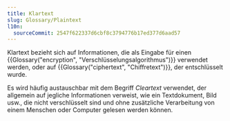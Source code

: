 ```yaml
---
title: Klartext
slug: Glossary/Plaintext
l10n:
  sourceCommit: 2547f622337d6cbf8c3794776b17ed377d6aad57
---
```


Klartext bezieht sich auf Informationen, die als Eingabe für einen {{Glossary("encryption", "Verschlüsselungsalgorithmus")}} verwendet werden, oder auf {{Glossary("ciphertext", "Chiffretext")}}, der entschlüsselt wurde.

Es wird häufig austauschbar mit dem Begriff _Cleartext_ verwendet, der allgemein auf jegliche Informationen verweist, wie ein Textdokument, Bild usw., die nicht verschlüsselt sind und ohne zusätzliche Verarbeitung von einem Menschen oder Computer gelesen werden können.
